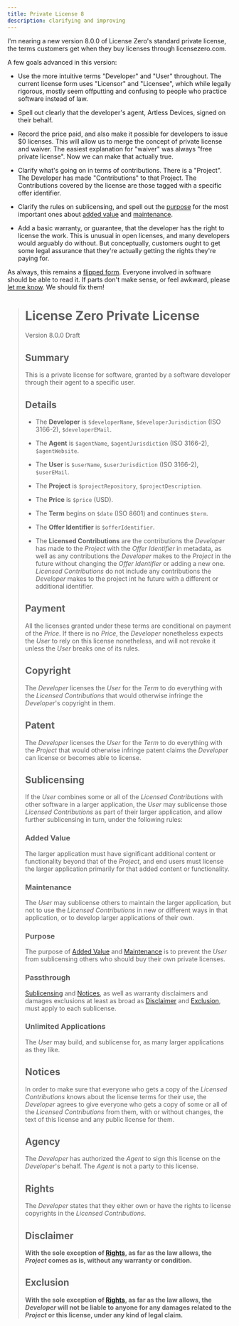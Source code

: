 ```yaml
---
title: Private License 8
description: clarifying and improving
---
```


I'm nearing a new version 8.0.0 of License Zero's standard private license, the terms customers get when they buy licenses through licensezero.com.

A few goals advanced in this version:

- Use the more intuitive terms "Developer" and "User" throughout.  The current license form uses "Licensor" and "Licensee", which while legally rigorous, mostly seem offputting and confusing to people who practice software instead of law.

- Spell out clearly that the developer's agent, Artless Devices, signed on their behalf.

- Record the price paid, and also make it possible for developers to issue $0 licenses.  This will allow us to merge the concept of private license and waiver.  The easiest explanation for "waiver" was always "free private license".  Now we can make that actually true.

- Clarify what's going on in terms of contributions.  There is a "Project".  The Developer has made "Contributions" to that Project.  The Contributions covered by the license are those tagged with a specific offer identifier.

- Clarify the rules on sublicensing, and spell out the [purpose](#purpose) for the most important ones about [added value](#added-value) and [maintenance](#maintenance).

- Add a basic warranty, or guarantee, that the developer has the right to license the work.  This is unusual in open licenses, and many developers would arguably do without.  But conceptually, customers ought to get some legal assurance that they're actually getting the rights they're paying for.

As always, this remains a [flipped form](https://flippedform.com).  Everyone involved in software should be able to read it.  If parts don't make sense, or feel awkward, please [let me know](mailto:kyle@artlessdevices.com).  We should fix them!

> # License Zero Private License
>
> Version 8.0.0 Draft
>
> ## Summary
>
> This is a private license for software, granted by a software developer through their agent to a specific user.
>
> ## Details
>
> - The **Developer** is `$developerName`, `$developerJurisdiction` (ISO 3166-2), `$developerEMail`.
>
> - The **Agent** is `$agentName`, `$agentJurisdiction` (ISO 3166-2), `$agentWebsite`.
>
> - The **User** is `$userName`, `$userJurisdiction` (ISO 3166-2), `$userEMail`.
>
> - The **Project** is `$projectRepository`, `$projectDescription`.
>
> - The **Price** is `$price` (USD).
>
> - The **Term** begins on `$date` (ISO 8601) and continues `$term`.
>
> - The **Offer Identifier** is `$offerIdentifier`.
>
> - The **Licensed Contributions** are the contributions the _Developer_ has made to the _Project_ with the _Offer Identifier_ in metadata, as well as any contributions the _Developer_ makes to the _Project_ in the future without changing the _Offer Identifier_ or adding a new one.  _Licensed Contributions_ do not include any contributions the _Developer_ makes to the project int he future with a different or additional identifier.
>
> ## Payment
>
> All the licenses granted under these terms are conditional on payment of the _Price_.  If there is no _Price_, the _Developer_ nonetheless expects the _User_ to rely on this license nonetheless, and will not revoke it unless the _User_ breaks one of its rules.
>
> ## Copyright
>
> The _Developer_ licenses the _User_ for the _Term_ to do everything with the _Licensed Contributions_ that would otherwise infringe the _Developer_'s copyright in them.
>
> ## Patent
>
> The _Developer_ licenses the _User_ for the _Term_ to do everything with the _Project_ that would otherwise infringe patent claims the _Developer_ can license or becomes able to license.
>
> ## Sublicensing
>
> If the _User_ combines some or all of the _Licensed Contributions_ with other software in a larger application, the _User_ may sublicense those _Licensed Contributions_ as part of their larger application, and allow further sublicensing in turn, under the following rules:
>
> ### Added Value
>
> The larger application must have significant additional content or functionality beyond that of the _Project_, and end users must license the larger application primarily for that added content or functionality.
>
> ### Maintenance
>
> The _User_ may sublicense others to maintain the larger application, but not to use the _Licensed Contributions_ in new or different ways in that application, or to develop larger applications of their own.
>
> ### Purpose
>
> The purpose of [Added Value](#added-value) and [Maintenance](#maintenance) is to prevent the _User_ from sublicensing others who should buy their own private licenses.
>
> ### Passthrough
>
> [Sublicensing](#sublicensing) and [Notices](#notices), as well as warranty disclaimers and damages exclusions at least as broad as [Disclaimer](#disclaimer) and [Exclusion](#exclusion), must apply to each sublicense.
>
> ### Unlimited Applications
>
> The _User_ may build, and sublicense for, as many larger applications as they like.
>
> ## Notices
>
> In order to make sure that everyone who gets a copy of the _Licensed Contributions_ knows about the license terms for their use, the _Developer_ agrees to give everyone who gets a copy of some or all of the _Licensed Contributions_ from them, with or without changes, the text of this license and any public license for them.
>
> ## Agency
>
> The _Developer_ has authorized the _Agent_ to sign this license on the _Developer_'s behalf.  The _Agent_ is not a party to this license.
>
> ## Rights
>
> The _Developer_ states that they either own or have the rights to license copyrights in the _Licensed Contributions_.
>
> ## Disclaimer
>
> **With the sole exception of [Rights](#rights), as far as the law allows, the _Project_ comes as is, without any warranty or condition.**
>
> ## Exclusion
>
> **With the sole exception of [Rights](#rights), as far as the law allows, the _Developer_ will not be liable to anyone for any damages related to the _Project_ or this license, under any kind of legal claim.**
